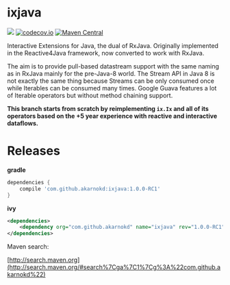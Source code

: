 ixjava
=================

<a href='https://travis-ci.org/akarnokd/ixjava/builds'><img src='https://travis-ci.org/akarnokd/ixjava.svg?branch=1.x'></a>
[![codecov.io](http://codecov.io/github/akarnokd/ixjava/coverage.svg?branch=1.x)](http://codecov.io/github/akarnokd/ixjava?branch=1.x)
[![Maven Central](https://maven-badges.herokuapp.com/maven-central/com.github.akarnokd/ixjava/badge.svg)](https://maven-badges.herokuapp.com/maven-central/com.github.akarnokd/ixjava)

Interactive Extensions for Java, the dual of RxJava. Originally implemented in the Reactive4Java framework, now converted to work with RxJava.

The aim is to provide pull-based datastream support with the same naming as in RxJava mainly for the pre-Java-8 world. The Stream API in Java 8 is not exactly the same thing because Streams can be only consumed once while Iterables can be consumed many times. Google Guava features a lot of Iterable operators but without method chaining support.

**This branch starts from scratch by reimplementing `ix.Ix` and all of its operators based on the +5 year experience with reactive
and interactive dataflows.**

# Releases

**gradle**

```groovy
dependencies {
    compile 'com.github.akarnokd:ixjava:1.0.0-RC1'
}
```

**ivy**

```xml
<dependencies>
    <dependency org="com.github.akarnokd" name="ixjava" rev="1.0.0-RC1" />
</dependencies>
```

Maven search:

[http://search.maven.org](http://search.maven.org/#search%7Cga%7C1%7Cg%3A%22com.github.akarnokd%22)
